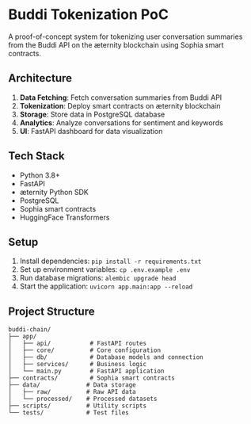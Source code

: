 # Buddi Tokenization PoC

A proof-of-concept system for tokenizing user conversation summaries from the Buddi API on the æternity blockchain using Sophia smart contracts.

## Architecture

1. **Data Fetching**: Fetch conversation summaries from Buddi API
2. **Tokenization**: Deploy smart contracts on æternity blockchain
3. **Storage**: Store data in PostgreSQL database
4. **Analytics**: Analyze conversations for sentiment and keywords
5. **UI**: FastAPI dashboard for data visualization

## Tech Stack

- Python 3.8+
- FastAPI
- æternity Python SDK
- PostgreSQL
- Sophia smart contracts
- HuggingFace Transformers

## Setup

1. Install dependencies: `pip install -r requirements.txt`
2. Set up environment variables: `cp .env.example .env`
3. Run database migrations: `alembic upgrade head`
4. Start the application: `uvicorn app.main:app --reload`

## Project Structure

```
buddi-chain/
├── app/
│   ├── api/           # FastAPI routes
│   ├── core/          # Core configuration
│   ├── db/            # Database models and connection
│   ├── services/      # Business logic
│   └── main.py        # FastAPI application
├── contracts/         # Sophia smart contracts
├── data/             # Data storage
│   ├── raw/          # Raw API data
│   └── processed/    # Processed datasets
├── scripts/          # Utility scripts
└── tests/            # Test files
```
